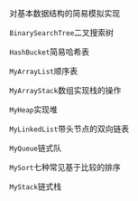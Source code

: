 对基本数据结构的简易模拟实现

`BinarySearchTree`二叉搜索树

`HashBucket`简易哈希表

`MyArrayList`顺序表

`MyArrayStack`数组实现栈的操作

`MyHeap`实现堆

`MyLinkedList`带头节点的双向链表

`MyQueue`链式队

`MySort`七种常见基于比较的排序

`MyStack`链式栈